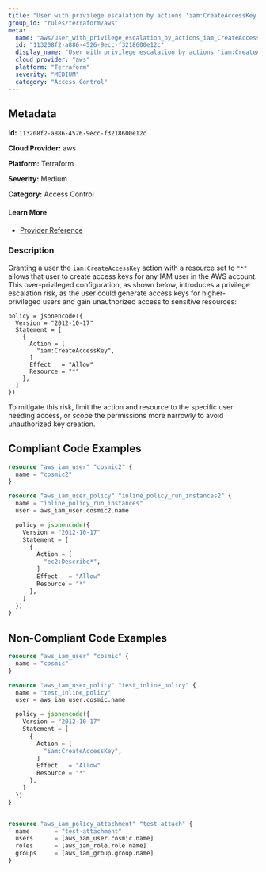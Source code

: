 ```yaml
---
title: "User with privilege escalation by actions 'iam:CreateAccessKey'"
group_id: "rules/terraform/aws"
meta:
  name: "aws/user_with_privilege_escalation_by_actions_iam_CreateAccessKey"
  id: "113208f2-a886-4526-9ecc-f3218600e12c"
  display_name: "User with privilege escalation by actions 'iam:CreateAccessKey'"
  cloud_provider: "aws"
  platform: "Terraform"
  severity: "MEDIUM"
  category: "Access Control"
---
```

## Metadata

**Id:** `113208f2-a886-4526-9ecc-f3218600e12c`

**Cloud Provider:** aws

**Platform:** Terraform

**Severity:** Medium

**Category:** Access Control

#### Learn More

 - [Provider Reference](https://registry.terraform.io/providers/hashicorp/aws/latest/docs/resources/iam_user_policy#policy)

### Description

 Granting a user the `iam:CreateAccessKey` action with a resource set to `"*"` allows that user to create access keys for any IAM user in the AWS account. This over-privileged configuration, as shown below, introduces a privilege escalation risk, as the user could generate access keys for higher-privileged users and gain unauthorized access to sensitive resources:

```
policy = jsonencode({
  Version = "2012-10-17"
  Statement = [
    {
      Action = [
        "iam:CreateAccessKey",
      ]
      Effect   = "Allow"
      Resource = "*"
    },
  ]
})
```

To mitigate this risk, limit the action and resource to the specific user needing access, or scope the permissions more narrowly to avoid unauthorized key creation.


## Compliant Code Examples
```terraform
resource "aws_iam_user" "cosmic2" {
  name = "cosmic2"
}

resource "aws_iam_user_policy" "inline_policy_run_instances2" {
  name = "inline_policy_run_instances"
  user = aws_iam_user.cosmic2.name

  policy = jsonencode({
    Version = "2012-10-17"
    Statement = [
      {
        Action = [
          "ec2:Describe*",
        ]
        Effect   = "Allow"
        Resource = "*"
      },
    ]
  })
}

```
## Non-Compliant Code Examples
```terraform
resource "aws_iam_user" "cosmic" {
  name = "cosmic"
}

resource "aws_iam_user_policy" "test_inline_policy" {
  name = "test_inline_policy"
  user = aws_iam_user.cosmic.name

  policy = jsonencode({
    Version = "2012-10-17"
    Statement = [
      {
        Action = [
          "iam:CreateAccessKey",
        ]
        Effect   = "Allow"
        Resource = "*"
      },
    ]
  })
}


resource "aws_iam_policy_attachment" "test-attach" {
  name       = "test-attachment"
  users      = [aws_iam_user.cosmic.name]
  roles      = [aws_iam_role.role.name]
  groups     = [aws_iam_group.group.name]
}


```